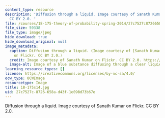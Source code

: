 ```yaml
---
content_type: resource
description: 'Diffusion through a liquid. Image courtesy of Sanath Kumar on Flickr.
  CC BY 2.0. '
file: /courses/18-175-theory-of-probability-spring-2014/27c7527c8726658ad43f1e098d73b67e_18-175s14.jpg
file_size: 59338
file_type: image/jpeg
hide_download: true
hide_download_original: null
image_metadata:
  caption: Diffusion through a liquid. (Image courtesy of [Sanath Kumar](https://flic.kr/p/4wNVqT)
    on Flickr. CC BY 2.0.)
  credit: Image courtesy of Sanath Kumar on Flickr. CC BY 2.0. https://flic.kr/p/4wNVqT
  image-alt: Image of a blue substance diffusing through a clear liquid.
learning_resource_types: []
license: https://creativecommons.org/licenses/by-nc-sa/4.0/
ocw_type: OCWImage
resourcetype: Image
title: 18-175s14.jpg
uid: 27c7527c-8726-658a-d43f-1e098d73b67e
---
```

Diffusion through a liquid. Image courtesy of Sanath Kumar on Flickr. CC BY 2.0. 